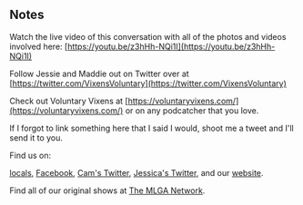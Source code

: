 ## Notes

Watch the live video of this conversation with all of the photos and videos involved here: [https://youtu.be/z3hHh-NQi1I](https://youtu.be/z3hHh-NQi1I)

Follow Jessie and Maddie out on Twitter over at [https://twitter.com/VixensVoluntary](https://twitter.com/VixensVoluntary)

Check out Voluntary Vixens at [https://voluntaryvixens.com/](https://voluntaryvixens.com/) or on any podcatcher that you love.

If I forgot to link something here that I said I would, shoot me a tweet and I'll send it to you.

Find us on:

[locals](https://themadones.locals.com/), [Facebook](https://www.facebook.com/WeAreTheMad/), [Cam's Twitter](https://twitter.com/CamHarless), [Jessica's Twitter](https://twitter.com/soupcanarchist), and our [website](http://wearethemad.com).

Find all of our original shows at [The MLGA Network](https://mlganetwork.com).
